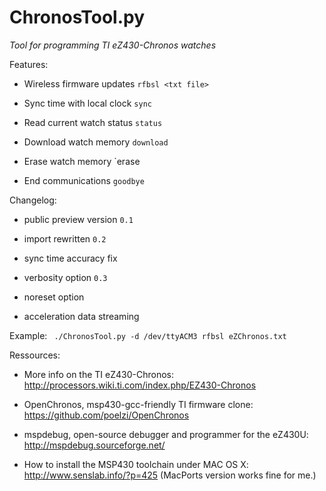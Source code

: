 # ChronosTool.py
_Tool for programming TI eZ430-Chronos watches_

Features:

- Wireless firmware updates `rfbsl <txt file>`

- Sync time with local clock `sync`

- Read current watch status `status`

- Download watch memory `download`

- Erase watch memory `erase

- End communications `goodbye`

Changelog:

- public preview version `0.1`

- import rewritten `0.2`

- sync time accuracy fix

- verbosity option `0.3`

- noreset option

- acceleration data streaming

Example:
```	./ChronosTool.py -d /dev/ttyACM3 rfbsl eZChronos.txt```

Ressources:

- More info on the TI eZ430-Chronos:
  http://processors.wiki.ti.com/index.php/EZ430-Chronos

- OpenChronos, msp430-gcc-friendly TI firmware clone:
  https://github.com/poelzi/OpenChronos

- mspdebug, open-source debugger and programmer for the eZ430U:
  http://mspdebug.sourceforge.net/

- How to install the MSP430 toolchain under MAC OS X:
  http://www.senslab.info/?p=425
  (MacPorts version works fine for me.)
